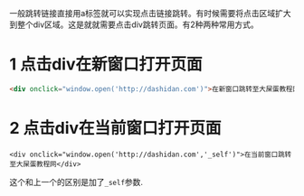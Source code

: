 一般跳转链接直接用a标签就可以实现点击链接跳转。有时候需要将点击区域扩大到整个div区域。这是就就需要点击div跳转页面。有2种两种常用方式。

1 点击div在新窗口打开页面
===

```html
<div onclick="window.open('http://dashidan.com')">在新窗口跳转至大屎蛋教程网</div>
```

2 点击div在当前窗口打开页面
===
```
<div onclick="window.open('http://dashidan.com','_self')">在当前窗口跳转至大屎蛋教程网</div>
```

这个和上一个的区别是加了`_self`参数.